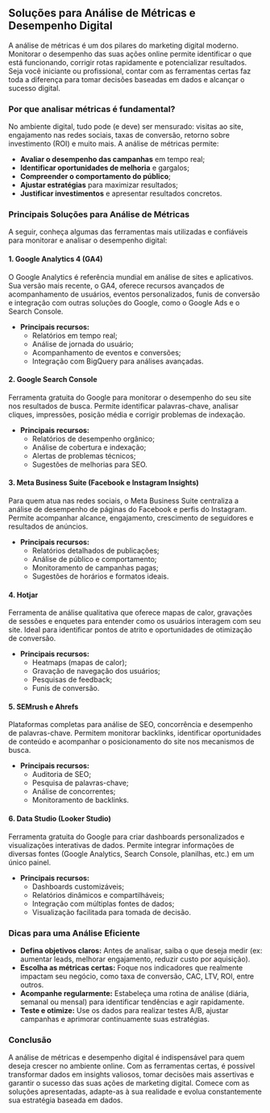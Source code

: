 
## Soluções para Análise de Métricas e Desempenho Digital

A análise de métricas é um dos pilares do marketing digital moderno. Monitorar o desempenho das suas ações online permite identificar o que está funcionando, corrigir rotas rapidamente e potencializar resultados. Seja você iniciante ou profissional, contar com as ferramentas certas faz toda a diferença para tomar decisões baseadas em dados e alcançar o sucesso digital.

### Por que analisar métricas é fundamental?

No ambiente digital, tudo pode (e deve) ser mensurado: visitas ao site, engajamento nas redes sociais, taxas de conversão, retorno sobre investimento (ROI) e muito mais. A análise de métricas permite:

- **Avaliar o desempenho das campanhas** em tempo real;
- **Identificar oportunidades de melhoria** e gargalos;
- **Compreender o comportamento do público**;
- **Ajustar estratégias** para maximizar resultados;
- **Justificar investimentos** e apresentar resultados concretos.

### Principais Soluções para Análise de Métricas

A seguir, conheça algumas das ferramentas mais utilizadas e confiáveis para monitorar e analisar o desempenho digital:

#### 1. **Google Analytics 4 (GA4)**

O Google Analytics é referência mundial em análise de sites e aplicativos. Sua versão mais recente, o GA4, oferece recursos avançados de acompanhamento de usuários, eventos personalizados, funis de conversão e integração com outras soluções do Google, como o Google Ads e o Search Console.

- **Principais recursos:**  
  - Relatórios em tempo real;
  - Análise de jornada do usuário;
  - Acompanhamento de eventos e conversões;
  - Integração com BigQuery para análises avançadas.

#### 2. **Google Search Console**

Ferramenta gratuita do Google para monitorar o desempenho do seu site nos resultados de busca. Permite identificar palavras-chave, analisar cliques, impressões, posição média e corrigir problemas de indexação.

- **Principais recursos:**  
  - Relatórios de desempenho orgânico;
  - Análise de cobertura e indexação;
  - Alertas de problemas técnicos;
  - Sugestões de melhorias para SEO.

#### 3. **Meta Business Suite (Facebook e Instagram Insights)**

Para quem atua nas redes sociais, o Meta Business Suite centraliza a análise de desempenho de páginas do Facebook e perfis do Instagram. Permite acompanhar alcance, engajamento, crescimento de seguidores e resultados de anúncios.

- **Principais recursos:**  
  - Relatórios detalhados de publicações;
  - Análise de público e comportamento;
  - Monitoramento de campanhas pagas;
  - Sugestões de horários e formatos ideais.

#### 4. **Hotjar**

Ferramenta de análise qualitativa que oferece mapas de calor, gravações de sessões e enquetes para entender como os usuários interagem com seu site. Ideal para identificar pontos de atrito e oportunidades de otimização de conversão.

- **Principais recursos:**  
  - Heatmaps (mapas de calor);
  - Gravação de navegação dos usuários;
  - Pesquisas de feedback;
  - Funis de conversão.

#### 5. **SEMrush e Ahrefs**

Plataformas completas para análise de SEO, concorrência e desempenho de palavras-chave. Permitem monitorar backlinks, identificar oportunidades de conteúdo e acompanhar o posicionamento do site nos mecanismos de busca.

- **Principais recursos:**  
  - Auditoria de SEO;
  - Pesquisa de palavras-chave;
  - Análise de concorrentes;
  - Monitoramento de backlinks.

#### 6. **Data Studio (Looker Studio)**

Ferramenta gratuita do Google para criar dashboards personalizados e visualizações interativas de dados. Permite integrar informações de diversas fontes (Google Analytics, Search Console, planilhas, etc.) em um único painel.

- **Principais recursos:**  
  - Dashboards customizáveis;
  - Relatórios dinâmicos e compartilháveis;
  - Integração com múltiplas fontes de dados;
  - Visualização facilitada para tomada de decisão.

### Dicas para uma Análise Eficiente

- **Defina objetivos claros:** Antes de analisar, saiba o que deseja medir (ex: aumentar leads, melhorar engajamento, reduzir custo por aquisição).
- **Escolha as métricas certas:** Foque nos indicadores que realmente impactam seu negócio, como taxa de conversão, CAC, LTV, ROI, entre outros.
- **Acompanhe regularmente:** Estabeleça uma rotina de análise (diária, semanal ou mensal) para identificar tendências e agir rapidamente.
- **Teste e otimize:** Use os dados para realizar testes A/B, ajustar campanhas e aprimorar continuamente suas estratégias.

### Conclusão

A análise de métricas e desempenho digital é indispensável para quem deseja crescer no ambiente online. Com as ferramentas certas, é possível transformar dados em insights valiosos, tomar decisões mais assertivas e garantir o sucesso das suas ações de marketing digital. Comece com as soluções apresentadas, adapte-as à sua realidade e evolua constantemente sua estratégia baseada em dados.
```
